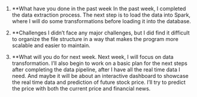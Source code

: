 1. **What have you done in the past week
   In the past week, I completed the data extraction process. The next step is to load the data into Spark, where I will do some transformations before loading it into the database.

2. **Challenges
   I didn’t face any major challenges, but I did find it difficult to organize the file structure in a way that makes the program more scalable and easier to maintain.

3. **What will you do for next week.
   Next week, I will focus on data transformation. I’ll also begin to work on a basic plan for the next steps after completing the data pipeline, after I have all the real time data I need. And maybe it will be about an interactive dashboard to showcase the real time data and prediction of future stock price. I’ll try to predict the price with both the current price and financial news.